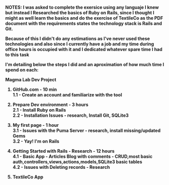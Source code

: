 <b>NOTES:<b> I was asked to complete the exersice using any languaje I knew but instead I Researched the basics of Ruby on Rails, since I thought I might as well learn the basics and do the exercise of TextileCo as the PDF document with the requirements states the technology stack is Rails and Git.

Because of this I didn't do any estimations as I've never used these technologies and also since I currently have a job and my time during office hours is occupied with it and I dedicated whatever spare time I had to this task

I'm detailing below the steps I did and an aproximation of how much time I spend on each:

Magma Lab Dev Project

1) GitHub.com - 10 min <br>
	1.1 - Create an account and familiarize with the tool

2) Prepare Dev environment - 3 hours <br>
	2.1 - Install Ruby on Rails <br>
	2.2 - Installation Issues - research, Install Git, SQLite3  <br>
  
3) My first page - 1 hour <br>
	3.1 - Issues with the Puma Server - research, install missing/updated Gems <br>
	3.2 - Yay! I'm on Rails
  
4) Getting Started with Rails - Research -  12 hours <br>
	4.1 - Basic App - Articles Blog with comments - CRUD,most basic auth,controllers,views,actions,models,SQLite3 basic tables <br>
	4.2 - Issues with Deleting records - Research

5) TextileCo App <br>
